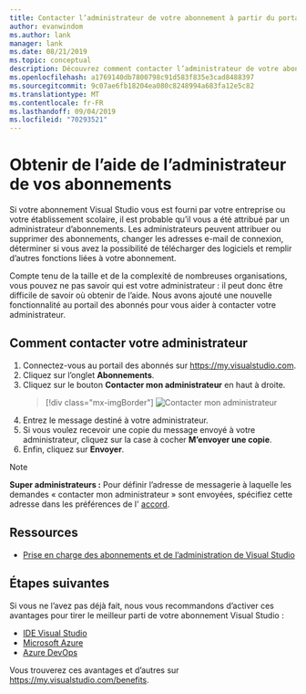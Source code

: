 ```yaml
---
title: Contacter l’administrateur de votre abonnement à partir du portail des abonnés
author: evanwindom
ms.author: lank
manager: lank
ms.date: 08/21/2019
ms.topic: conceptual
description: Découvrez comment contacter l’administrateur de votre abonnement pour obtenir de l’aide concernant sur des questions ou des problèmes.
ms.openlocfilehash: a1769140db7800798c91d583f835e3cad8488397
ms.sourcegitcommit: 9c07ae6fb18204ea080c8248994a683fa12e5c82
ms.translationtype: MT
ms.contentlocale: fr-FR
ms.lasthandoff: 09/04/2019
ms.locfileid: "70293521"
---
```

# <a name="get-assistance-from-your-subscriptions-adminstrator"></a>Obtenir de l’aide de l’administrateur de vos abonnements
Si votre abonnement Visual Studio vous est fourni par votre entreprise ou votre établissement scolaire, il est probable qu’il vous a été attribué par un administrateur d’abonnements.  Les administrateurs peuvent attribuer ou supprimer des abonnements, changer les adresses e-mail de connexion, déterminer si vous avez la possibilité de télécharger des logiciels et remplir d’autres fonctions liées à votre abonnement.

Compte tenu de la taille et de la complexité de nombreuses organisations, vous pouvez ne pas savoir qui est votre administrateur : il peut donc être difficile de savoir où obtenir de l’aide.  Nous avons ajouté une nouvelle fonctionnalité au portail des abonnés pour vous aider à contacter votre administrateur.   

## <a name="how-to-contact-your-admin"></a>Comment contacter votre administrateur
1. Connectez-vous au portail des abonnés sur https://my.visualstudio.com.
2. Cliquez sur l’onglet **Abonnements**. 
3. Cliquez sur le bouton **Contacter mon administrateur** en haut à droite. 
   > [!div class="mx-imgBorder"]
   > ![Contacter mon administrateur](_img/contact-my-admin/contact-my-admin-button.png)
4. Entrez le message destiné à votre administrateur.
5. Si vous voulez recevoir une copie du message envoyé à votre administrateur, cliquez sur la case à cocher **M’envoyer une copie**. 
6. Enfin, cliquez sur **Envoyer**.

> [!NOTE]
> **Super administrateurs :**  Pour définir l’adresse de messagerie à laquelle les demandes « contacter mon administrateur » sont envoyées, spécifiez cette adresse dans les préférences de l' [accord](admin-prefs.md#contact-email-address).

## <a name="resources"></a>Ressources
- [Prise en charge des abonnements et de l’administration de Visual Studio](https://visualstudio.microsoft.com/support/support-overview-vs)

## <a name="next-steps"></a>Étapes suivantes
Si vous ne l’avez pas déjà fait, nous vous recommandons d’activer ces avantages pour tirer le meilleur parti de votre abonnement Visual Studio :
- [IDE Visual Studio](vs-ide-benefit.md)
- [Microsoft Azure](vs-azure.md)
- [Azure DevOps](vs-azure-devops.md)

Vous trouverez ces avantages et d’autres sur https://my.visualstudio.com/benefits.

